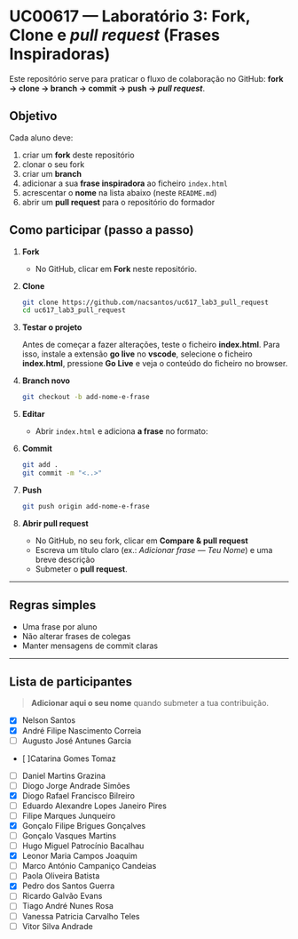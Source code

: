 # UC00617 — Laboratório 3: Fork, Clone e _pull request_ (Frases Inspiradoras)

Este repositório serve para praticar o fluxo de colaboração no GitHub:
**fork → clone → branch → commit → push → _pull request_**.

## Objetivo

Cada aluno deve:

1. criar um **fork** deste repositório
2. clonar o seu fork
3. criar um **branch**
4. adicionar a sua **frase inspiradora** ao ficheiro `index.html`
5. acrescentar o **nome** na lista abaixo (neste `README.md`)
6. abrir um **pull request** para o repositório do formador

## Como participar (passo a passo)

1. **Fork**

   - No GitHub, clicar em **Fork** neste repositório.

2. **Clone**

   ```bash
   git clone https://github.com/nacsantos/uc617_lab3_pull_request
   cd uc617_lab3_pull_request
   ```

3. **Testar o projeto**

   Antes de começar a fazer alterações, teste o ficheiro **index.html**. Para isso, instale a extensão **go live** no **vscode**, selecione o ficheiro **index.html**, pressione **Go Live** e veja o conteúdo do ficheiro no browser.

4. **Branch novo**

   ```bash
   git checkout -b add-nome-e-frase
   ```

5. **Editar**

   - Abrir `index.html` e adiciona **a frase** no formato:

6. **Commit**

   ```bash
   git add .
   git commit -m "<..>"
   ```

7. **Push**

   ```bash
   git push origin add-nome-e-frase
   ```

8. **Abrir pull request**
   - No GitHub, no seu fork, clicar em **Compare & pull request**
   - Escreva um título claro (ex.: _Adicionar frase — Teu Nome_) e uma breve descrição
   - Submeter o **pull request**.

---

## Regras simples

- Uma frase por aluno
- Não alterar frases de colegas
- Manter mensagens de commit claras

---

## Lista de participantes

> **Adicionar aqui o seu nome** quando submeter a tua contribuição.

- [x] Nelson Santos
- [x] André Filipe Nascimento Correia
- [ ] Augusto José Antunes Garcia
- [ ]Catarina Gomes Tomaz
- [ ] Daniel Martins Grazina
- [ ] Diogo Jorge Andrade Simões
- [x] Diogo Rafael Francisco Bilreiro
- [ ] Eduardo Alexandre Lopes Janeiro Pires
- [ ] Filipe Marques Junqueiro
- [x] Gonçalo Filipe Brigues Gonçalves
- [ ] Gonçalo Vasques Martins
- [ ] Hugo Miguel Patrocínio Bacalhau
- [X] Leonor Maria Campos Joaquim
- [ ] Marco António Campaniço Candeias
- [ ] Paola Oliveira Batista
- [x] Pedro dos Santos Guerra
- [ ] Ricardo Galvão Evans
- [ ] Tiago André Nunes Rosa
- [ ] Vanessa Patricia Carvalho Teles
- [ ] Vitor Silva Andrade
